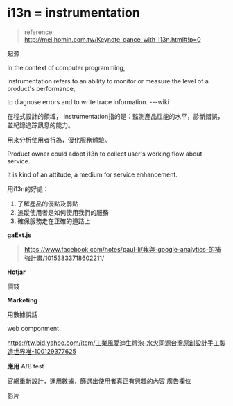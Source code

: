 # i13n = instrumentation
>reference: http://mei.homin.com.tw/Keynote_dance_with_i13n.html#!p=0

起源

In the context of computer programming, 

instrumentation refers to an ability to monitor or measure the level of a product's performance, 

to diagnose errors and to write trace information. ---wiki

在程式設計的領域， instrumentation指的是：監測產品性能的水平，診斷錯誤，並紀錄追踪訊息的能力。

用來分析使用者行為，優化服務體驗。

Product owner could adopt i13n to collect user's working flow about service.

It is kind of an attitude, a medium for service enhancement.

用i13n的好處：

 1. 了解產品的優點及弱點
 2. 追蹤使用者是如何使用我們的服務
 3. 確保服務走在正確的道路上


**gaExt.js**
>https://www.facebook.com/notes/paul-li/我與-google-analytics-的補強計畫/10153833718602211/


**Hotjar**

價錢

**Marketing**

用數據說話

web componment

https://tw.bid.yahoo.com/item/工業風愛迪生燈泡-水火同源台灣原創設計手工製造世界唯-100129377625

**應用**
A/B test

官網重新設計，運用數據，篩選出使用者真正有興趣的內容
廣告欄位

影片
